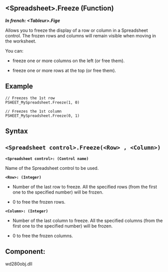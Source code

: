 


## &lt;Spreadsheet&gt;.Freeze (Function)

***In french: &lt;Tableur&gt;.Fige***



<a name="XUse"></a>
<a name="Use"></a>
<a name="description"></a>
Allows you to freeze the display of a row or column in a Spreadsheet control. The frozen rows and columns will remain visible when moving in the worksheet. 

You can: 

- freeze one or more columns on the left (or free them). 

- freeze one or more rows at the top (or free them).



<a name="Example1"></a>
<a name="sample_code"></a>

## Example


```wl
// Freezes the 1st row
PSHEET_MySpreadsheet.Freeze(1, 0)

// Freezes the 1st column
PSHEET_MySpreadsheet.Freeze(0, 1)
```

<a name="XSYNTAX"></a>

## Syntax
<a name="SYNTAX1"></a>

`<Spreadsheet control>.Freeze(<Row> , <Column>)`
---

**`<Spreadsheet control>: (Control name)`**

Name of the Spreadsheet control to be used.

**`<Row>: (Integer)`**



- Number of the last row to freeze. All the specified rows (from the first one to the specified number) will be frozen. 

- 0 to free the frozen rows.




**`<Column>: (Integer)`**



- Number of the last column to freeze. All the specified columns (from the first one to the specified number) will be frozen. 

- 0 to free the frozen columns.






<a name="XComponent"></a>

## Component:
wd280obj.dll
